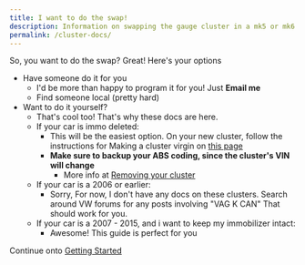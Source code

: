 ```yaml
---
title: I want to do the swap!
description: Information on swapping the gauge cluster in a mk5 or mk6
permalink: /cluster-docs/
---
```


So, you want to do the swap? Great! Here's your options

* Have someone do it for you
    * I'd be more than happy to program it for you! Just __Email me__
    * Find someone local (pretty hard)
* Want to do it yourself?
    * That's cool too! That's why these docs are here.
    * If your car is immo deleted:
        * This will be the easiest option. On your new cluster, follow the instructions for Making a cluster virgin on [this page](/cluster-docs/service-mode-all-keys-lost/)
        * __Make sure to backup your ABS coding, since the cluster's VIN will change__
            * More info at [Removing your cluster](/cluster-docs/removing-your-cluster)
    * If your car is a 2006 or earlier:
        * Sorry, For now, I don't have any docs on these clusters. Search around VW forums for any posts involving "VAG K CAN" That should work for you.
    * If your car is a 2007 - 2015, and i want to keep my immobilizer intact:
        * Awesome! This guide is perfect for you

Continue onto [Getting Started](/cluster-docs/getting-started)